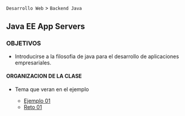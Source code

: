 
`Desarrollo Web` > `Backend Java`

## Java EE App Servers

### OBJETIVOS 

- Introducirse a la filosofia de java para el desarrollo de aplicaciones empresariales. 

#### ORGANIZACION DE LA CLASE 

- Tema que veran en el ejemplo

	- [Ejemplo 01](Ejemplo-01)
	- [Reto 01](Reto-01)

